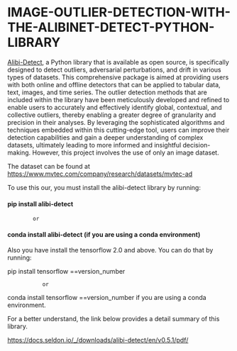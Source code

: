 # IMAGE-OUTLIER-DETECTION-WITH-THE-ALIBINET-DETECT-PYTHON-LIBRARY


[Alibi-Detect](https://docs.seldon.io/projects/alibi-detect/en/stable/), a Python library that is available as open source, is specifically designed to detect outliers, adversarial perturbations, and drift in various types of datasets. This comprehensive package is aimed at providing users with both online and offline detectors that can be applied to tabular data, text, images, and time series. The outlier detection methods that are included within the library have been meticulously developed and refined to enable users to accurately and effectively identify global, contextual, and collective outliers, thereby enabling a greater degree of granularity and precision in their analyses. By leveraging the sophisticated algorithms and techniques embedded within this cutting-edge tool, users can improve their detection capabilities and gain a deeper understanding of complex datasets, ultimately leading to more informed and insightful decision-making.
However, this project involves the use of only an image dataset.

The dataset can be found at https://www.mvtec.com/company/research/datasets/mvtec-ad

To use this our, you must install the alibi-detect library by running:

#### pip install alibi-detect           

            or                 

#### conda install alibi-detect (if you are using a conda environment)





Also you have install the tensorflow 2.0 and above. You can do that by running:

pip install tensorflow ==version_number 

               or 

conda install tensorflow ==version_number if you are using a conda environment.

For a better understand, the link below provides a detail summary of this library.

https://docs.seldon.io/_/downloads/alibi-detect/en/v0.5.1/pdf/




 




 






 

